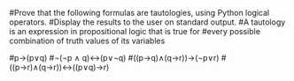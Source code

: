#Prove that the following formulas are tautologies, using Python logical operators. 
#Display the results to the user on standard output. 
#A tautology is an expression in propositional logic that is true for
#every possible combination of truth values of its variables

#p→(p∨q)
#¬(¬p ∧ q)↔(p∨¬q)
#((p→q)∧(q→r))→(¬p∨r)
#((p→r)∧(q→r))↔((p∨q)→r)
